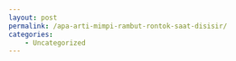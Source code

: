 ```yaml
---
layout: post
permalink: /apa-arti-mimpi-rambut-rontok-saat-disisir/
categories:
    - Uncategorized
---
```



